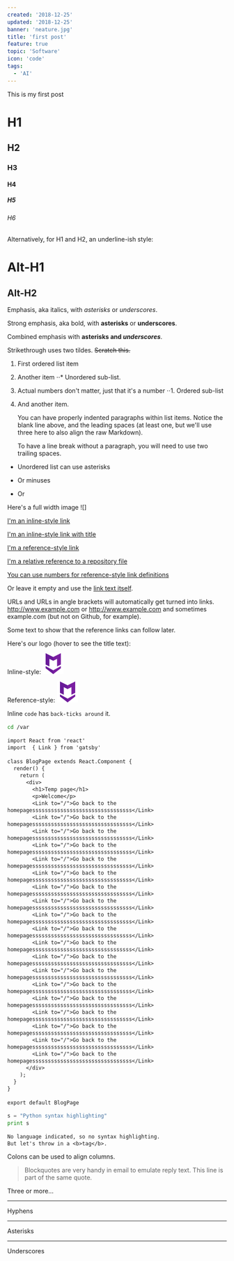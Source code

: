 ```yaml
---
created: '2018-12-25'
updated: '2018-12-25'
banner: 'neature.jpg'
title: 'first post'
feature: true
topic: 'Software'
icon: 'code'
tags:
  - 'AI'
---
```


This is my first post
<interactive-counter></interactive-counter>
# H1
## H2
### H3
#### H4
##### H5
###### H6

Alternatively, for H1 and H2, an underline-ish style:

Alt-H1
======

Alt-H2
------

Emphasis, aka italics, with *asterisks* or _underscores_.

Strong emphasis, aka bold, with **asterisks** or __underscores__.

Combined emphasis with **asterisks and _underscores_**.

Strikethrough uses two tildes. ~~Scratch this.~~

1. First ordered list item
2. Another item
⋅⋅* Unordered sub-list. 
1. Actual numbers don't matter, just that it's a number
⋅⋅1. Ordered sub-list
4. And another item.

   You can have properly indented paragraphs within list items. Notice the blank line above, and the leading spaces (at least one, but we'll use three here to also align the raw Markdown).

   To have a line break without a paragraph, you will need to use two trailing spaces.  

* Unordered list can use asterisks
- Or minuses
+ Or 

Here's a full width image
![]



[I'm an inline-style link](https://www.google.com)

[I'm an inline-style link with title](https://www.google.com "Google's Homepage")

[I'm a reference-style link][Arbitrary case-insensitive reference text]

[I'm a relative reference to a repository file](../blob/master/LICENSE)

[You can use numbers for reference-style link definitions][1]

Or leave it empty and use the [link text itself].

URLs and URLs in angle brackets will automatically get turned into links. 
http://www.example.com or <http://www.example.com> and sometimes 
example.com (but not on Github, for example).

Some text to show that the reference links can follow later.

[arbitrary case-insensitive reference text]: https://www.mozilla.org
[1]: http://slashdot.org
[link text itself]: http://www.reddit.com


Here's our logo (hover to see the title text):

Inline-style: 
![alt text](https://github.com/adam-p/markdown-here/raw/master/src/common/images/icon48.png "Logo Title Text 1")

Reference-style: 
![alt text][logo]

[logo]: https://github.com/adam-p/markdown-here/raw/master/src/common/images/icon48.png "Logo Title Text 2"

Inline `code` has `back-ticks around` it.

<copy-button></copy-button>
```bash
cd /var
```

<copy-button></copy-button>
```javascript{1,4}
import React from 'react'
import  { Link } from 'gatsby'

class BlogPage extends React.Component {
  render() {
    return (
      <div>
        <h1>Temp page</h1>
        <p>Welcome</p>
        <Link to="/">Go back to the homepagessssssssssssssssssssssssssssssss</Link>
        <Link to="/">Go back to the homepagessssssssssssssssssssssssssssssss</Link>
        <Link to="/">Go back to the homepagessssssssssssssssssssssssssssssss</Link>
        <Link to="/">Go back to the homepagessssssssssssssssssssssssssssssss</Link>
        <Link to="/">Go back to the homepagessssssssssssssssssssssssssssssss</Link>
        <Link to="/">Go back to the homepagessssssssssssssssssssssssssssssss</Link>
        <Link to="/">Go back to the homepagessssssssssssssssssssssssssssssss</Link>
        <Link to="/">Go back to the homepagessssssssssssssssssssssssssssssss</Link>
        <Link to="/">Go back to the homepagessssssssssssssssssssssssssssssss</Link>
        <Link to="/">Go back to the homepagessssssssssssssssssssssssssssssss</Link>
        <Link to="/">Go back to the homepagessssssssssssssssssssssssssssssss</Link>
        <Link to="/">Go back to the homepagessssssssssssssssssssssssssssssss</Link>
        <Link to="/">Go back to the homepagessssssssssssssssssssssssssssssss</Link>
        <Link to="/">Go back to the homepagessssssssssssssssssssssssssssssss</Link>
        <Link to="/">Go back to the homepagessssssssssssssssssssssssssssssss</Link>
        <Link to="/">Go back to the homepagessssssssssssssssssssssssssssssss</Link>
        <Link to="/">Go back to the homepagessssssssssssssssssssssssssssssss</Link>
        <Link to="/">Go back to the homepagessssssssssssssssssssssssssssssss</Link>
        <Link to="/">Go back to the homepagessssssssssssssssssssssssssssssss</Link>
      </div>
    );
  }
}

export default BlogPage

```

 <copy-button></copy-button>
```python
s = "Python syntax highlighting"
print s
```

<copy-button></copy-button>
```
No language indicated, so no syntax highlighting. 
But let's throw in a <b>tag</b>.
```

Colons can be used to align columns.



> Blockquotes are very handy in email to emulate reply text.
> This line is part of the same quote.

Three or more...

---

Hyphens

***

Asterisks

___

Underscores